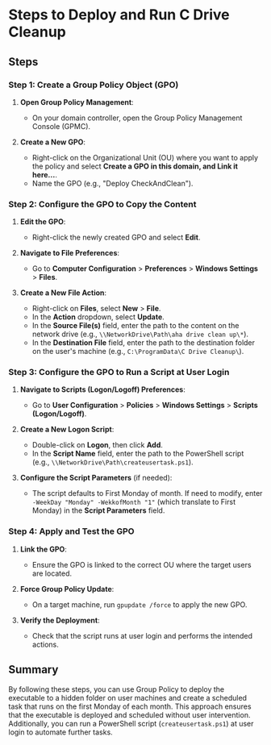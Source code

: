 # Steps to Deploy and Run C Drive Cleanup

## Steps

### Step 1: Create a Group Policy Object (GPO)

1. **Open Group Policy Management**:
   - On your domain controller, open the Group Policy Management Console (GPMC).

2. **Create a New GPO**:
   - Right-click on the Organizational Unit (OU) where you want to apply the policy and select **Create a GPO in this domain, and Link it here...**.
   - Name the GPO (e.g., "Deploy CheckAndClean").

### Step 2: Configure the GPO to Copy the Content

1. **Edit the GPO**:
   - Right-click the newly created GPO and select **Edit**.

2. **Navigate to File Preferences**:
   - Go to **Computer Configuration** > **Preferences** > **Windows Settings** > **Files**.

3. **Create a New File Action**:
   - Right-click on **Files**, select **New** > **File**.
   - In the **Action** dropdown, select **Update**.
   - In the **Source File(s)** field, enter the path to the content on the network drive (e.g., `\\NetworkDrive\Path\aha drive clean up\*`).
   - In the **Destination File** field, enter the path to the destination folder on the user's machine (e.g., `C:\ProgramData\C Drive Cleanup\`).

### Step 3: Configure the GPO to Run a Script at User Login

1. **Navigate to Scripts (Logon/Logoff) Preferences**:
   - Go to **User Configuration** > **Policies** > **Windows Settings** > **Scripts (Logon/Logoff)**.

2. **Create a New Logon Script**:
   - Double-click on **Logon**, then click **Add**.
   - In the **Script Name** field, enter the path to the PowerShell script (e.g., `\\NetworkDrive\Path\createusertask.ps1`).

3. **Configure the Script Parameters** (if needed):
   - The script defaults to First Monday of month. If need to modify, enter `-WeekDay "Monday" -WekkofMonth "1"` (which translate to First Monday) in the **Script Parameters** field.

### Step 4: Apply and Test the GPO

1. **Link the GPO**:
   - Ensure the GPO is linked to the correct OU where the target users are located.

2. **Force Group Policy Update**:
   - On a target machine, run `gpupdate /force` to apply the new GPO.

3. **Verify the Deployment**:
   - Check that the script runs at user login and performs the intended actions.

## Summary

By following these steps, you can use Group Policy to deploy the executable to a hidden folder on user machines and create a scheduled task that runs on the first Monday of each month. This approach ensures that the executable is deployed and scheduled without user intervention. Additionally, you can run a PowerShell script (`createusertask.ps1`) at user login to automate further tasks.
